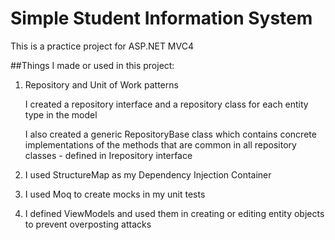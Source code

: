 # Simple Student Information System

This is a practice project for ASP.NET MVC4

##Things I made or used in this project:
1. Repository and Unit of Work patterns

	I created a repository interface and a repository class for each entity type in the model

	I also created a generic RepositoryBase class which contains concrete implementations of the methods that are common in all repository classes - defined in Irepository interface

2. I used StructureMap as my Dependency Injection Container

3. I used Moq to create mocks in my unit tests

4. I defined ViewModels and used them in creating or editing entity objects to prevent overposting attacks
